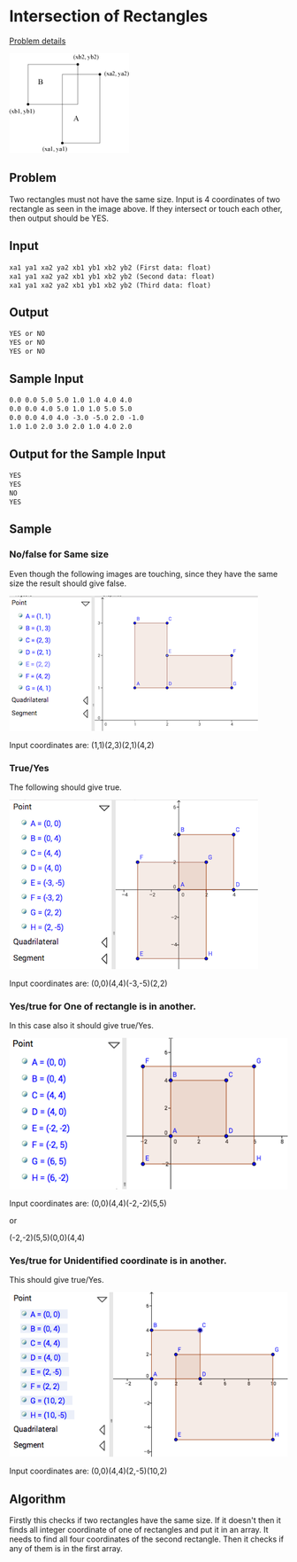 # Intersection of Rectangles

[Problem details](http://judge.u-aizu.ac.jp/onlinejudge/description.jsp?id=0059)

![Intersection of rectangle](/img/intersection.gif)

## Problem

Two rectangles must not have the same size. Input is 4 coordinates of two rectangle as seen in the image above. If they intersect or touch each other, then output should be YES. 


## Input

    xa1 ya1 xa2 ya2 xb1 yb1 xb2 yb2 (First data: float)
    xa1 ya1 xa2 ya2 xb1 yb1 xb2 yb2 (Second data: float)
    xa1 ya1 xa2 ya2 xb1 yb1 xb2 yb2 (Third data: float)

## Output

    YES or NO 
    YES or NO 
    YES or NO 

## Sample Input

    0.0 0.0 5.0 5.0 1.0 1.0 4.0 4.0
    0.0 0.0 4.0 5.0 1.0 1.0 5.0 5.0
    0.0 0.0 4.0 4.0 -3.0 -5.0 2.0 -1.0
    1.0 1.0 2.0 3.0 2.0 1.0 4.0 2.0

## Output for the Sample Input

    YES
    YES
    NO
    YES

## Sample

### No/false for Same size 
Even though the following images are touching, since they have the same size the result should give false.

![Sample 1](/img/sample1.png)

Input coordinates are: (1,1)(2,3)(2,1)(4,2)

### True/Yes
The following should give true.

![Sample 2](/img/sample2.png)

Input coordinates are: (0,0)(4,4)(-3,-5)(2,2)

### Yes/true for One of rectangle is in another.
In this case also it should give true/Yes.

![Sample 2](/img/sample3.png)

Input coordinates are: (0,0)(4,4)(-2,-2)(5,5)

or

(-2,-2)(5,5)(0,0)(4,4)

### Yes/true for Unidentified coordinate is in another.

This should give true/Yes.

![Sample 2](/img/sample4.png)

Input coordinates are: (0,0)(4,4)(2,-5)(10,2)

## Algorithm

Firstly this checks if two rectangles have the same size. If it doesn't then it finds all integer coordinate of one of rectangles and put it in an array. 
It needs to find all four coordinates of the second rectangle. Then it checks if any of them is in the first array.  
